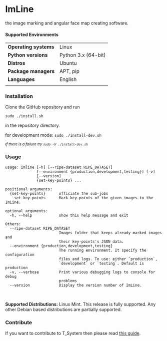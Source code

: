 # ImLine

the image marking and angular face map creating software.

#### Supported Environments

|                         |                                         |
|-------------------------|-----------------------------------------|
| **Operating systems**   | Linux                                   |
| **Python versions**     | Python 3.x (64-bit)                     |
| **Distros**             | Ubuntu                                |
| **Package managers**    | APT, pip                                |
| **Languages**           | English                                 |
|                         |                                         |

### Installation

Clone the GitHub repository and run

```Shell
sudo ./install.sh
```

in the repository directory.

for development mode: `sudo ./install-dev.sh`


<sup><i>If there is a failure try `sudo -H ./install-dev.sh`</i></sup>

### Usage

```
usage: imline [-h] [--ripe-dataset RIPE_DATASET]
              [--environment {production,development,testing}] [-v]
              [--version]
              {set-key-points} ...

positional arguments:
  {set-key-points}      officiate the sub-jobs
    set-key-points      Mark key-points of the given images to the ImLine.

optional arguments:
  -h, --help            show this help message and exit

Others:
  --ripe-dataset RIPE_DATASET
                        Images folder that keeps already marked images and
                        their key-points's JSON data.
  --environment {production,development,testing}
                        The running environment. It specify the configuration
                        files and logs. To use: either `production`,
                        `development` or `testing`. Default is production
  -v, --verbose         Print various debugging logs to console for debug
                        problems
  --version             Display the version number of ImLine.

```

<br>


**Supported Distributions:** Linux Mint. This release is fully supported. Any other Debian based distributions are partially supported.

### Contribute

If you want to contribute to T_System then please read [this guide]().
